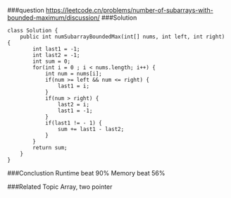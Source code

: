 ###question
https://leetcode.cn/problems/number-of-subarrays-with-bounded-maximum/discussion/
###Solution
```
class Solution {
    public int numSubarrayBoundedMax(int[] nums, int left, int right) {
        int last1 = -1;
        int last2 = -1;
        int sum = 0;
        for(int i = 0 ; i < nums.length; i++) {
            int num = nums[i];
            if(num >= left && num <= right) {
                last1 = i;
            }
            if(num > right) {
                last2 = i;
                last1 = -1;
            }
            if(last1 != - 1) {
                sum += last1 - last2;
            }
        }
        return sum;
    }
}
```
###Conclustion
Runtime beat 90%
Memory beat 56%

###Related Topic
Array, two pointer